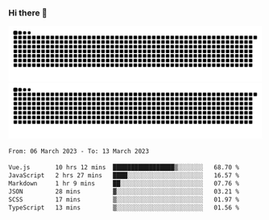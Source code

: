 ### Hi there 👋

![GitHub Snake Light](https://raw.githubusercontent.com/jichangee/jichangee/output/github-snake.svg#gh-light-mode-only)
![GitHub Snake dark](https://raw.githubusercontent.com/jichangee/jichangee/output/github-snake-dark.svg#gh-dark-mode-only)

<!--START_SECTION:waka-->

```text
From: 06 March 2023 - To: 13 March 2023

Vue.js       10 hrs 12 mins  █████████████████▒░░░░░░░   68.70 %
JavaScript   2 hrs 27 mins   ████░░░░░░░░░░░░░░░░░░░░░   16.57 %
Markdown     1 hr 9 mins     ██░░░░░░░░░░░░░░░░░░░░░░░   07.76 %
JSON         28 mins         ▓░░░░░░░░░░░░░░░░░░░░░░░░   03.21 %
SCSS         17 mins         ▒░░░░░░░░░░░░░░░░░░░░░░░░   01.97 %
TypeScript   13 mins         ▒░░░░░░░░░░░░░░░░░░░░░░░░   01.56 %
```

<!--END_SECTION:waka-->

<!--
![GitHub Snake Light](github-snake.svg#gh-light-mode-only)
![GitHub Snake dark](github-snake-dark.svg#gh-dark-mode-only)
-->

<!--
**jichangee/jichangee** is a ✨ _special_ ✨ repository because its `README.md` (this file) appears on your GitHub profile.

Here are some ideas to get you started:

- 🔭 I’m currently working on ...
- 🌱 I’m currently learning ...
- 👯 I’m looking to collaborate on ...
- 🤔 I’m looking for help with ...
- 💬 Ask me about ...
- 📫 How to reach me: ...
- 😄 Pronouns: ...
- ⚡ Fun fact: ...
-->
